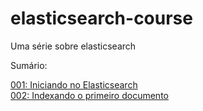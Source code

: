 # elasticsearch-course
Uma série sobre elasticsearch

Sumário:

[001: Iniciando no Elasticsearch](https://github.com/brunoflegler/elasticsearch-course/blob/master/001/readme.md)\
[002: Indexando o primeiro documento](https://github.com/brunoflegler/elasticsearch-course/blob/master/002/readme.md)
